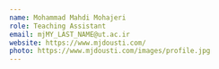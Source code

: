 ```yaml
---
name: Mohammad Mahdi Mohajeri
role: Teaching Assistant
email: mjMY_LAST_NAME@ut.ac.ir
website: https://www.mjdousti.com/
photo: https://www.mjdousti.com/images/profile.jpg
---
```


